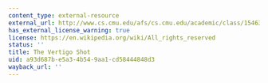 ```yaml
---
content_type: external-resource
external_url: http://www.cs.cmu.edu/afs/cs.cmu.edu/academic/class/15463-f08/www/proj0/www/fpalermo/
has_external_license_warning: true
license: https://en.wikipedia.org/wiki/All_rights_reserved
status: ''
title: The Vertigo Shot
uid: a93d687b-e5a3-4b54-9aa1-cd58444848d3
wayback_url: ''
---
```

